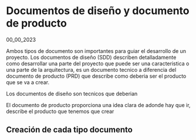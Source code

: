 # Documentos de diseño y documento de producto
00_00_2023

Ambos tipos de documento son importantes para guiar el desarrollo de un proyecto. Los documentos de diseño (SDD) describen detalladamente como desarrollar una parte del proyecto que puede ser una caracteristica o una parte de la arquitectura, es un documento tecnico a diferencia del documento de producto (PRD) que describe como deberia ser el producto que se va a crear.

Los documentos de diseño son tecnicos que deberian 

El documento de producto proporciona una idea clara de adonde hay que ir, describe el producto que tenemos que crear

## Creación de cada tipo documento